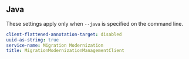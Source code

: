 ## Java

These settings apply only when `--java` is specified on the command line.

``` yaml $(java)
client-flattened-annotation-target: disabled
uuid-as-string: true
service-name: Migration Modernization
title: MigrationModernizationManagementClient
```